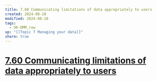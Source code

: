 ```yaml
---
title: 7.60 Communicating limitations of data appropriately to users
created: 2024-08-28
modified: 2024-08-28
tags:
  - UK-DMM_row
up: "[[Topic 7 Managing your data]]"
share: true
---
```

# [7.60 Communicating limitations of data appropriately to users](7.60%20Communicating%20limitations%20of%20data%20appropriately%20to%20users.md)

